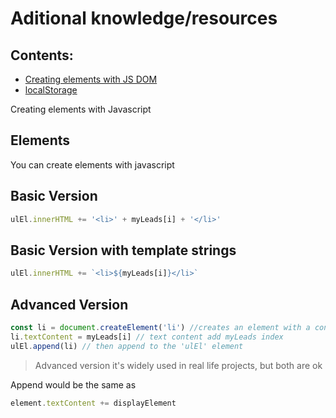 # Aditional knowledge/resources

## Contents:

- [Creating elements with JS DOM](#elements)
- [localStorage](localStorage.md)

Creating elements with Javascript

## Elements

You can create elements with javascript

## Basic Version

```js
ulEl.innerHTML += '<li>' + myLeads[i] + '</li>'
```

## Basic Version with template strings

```javascript
ulEl.innerHTML += `<li>${myLeads[i]}</li>`
```

## Advanced Version

```javascript
const li = document.createElement('li') //creates an element with a constant called 'li'
li.textContent = myLeads[i] // text content add myLeads index
ulEl.append(li) // then append to the 'ulEl' element
```

> Advanced version it's widely used in real life projects, but both are ok

Append would be the same as

```javascript
element.textContent += displayElement
```
